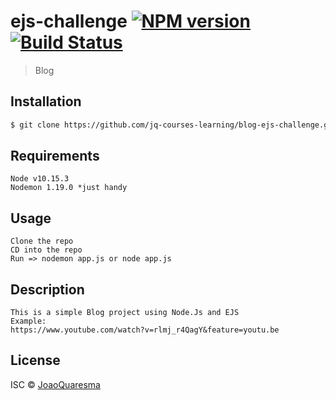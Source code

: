 # ejs-challenge [![NPM version](https://badge.fury.io/js/ejs-challenge.svg)](https://npmjs.org/package/ejs-challenge) [![Build Status](https://travis-ci.org/Joao-Quaresma/ejs-challenge.svg?branch=master)](https://travis-ci.org/Joao-Quaresma/ejs-challenge)

> Blog

## Installation

```sh
$ git clone https://github.com/jq-courses-learning/blog-ejs-challenge.git
```

## Requirements
```
Node v10.15.3 
Nodemon 1.19.0 *just handy
```

## Usage

```
Clone the repo
CD into the repo
Run => nodemon app.js or node app.js
```

## Description

```
This is a simple Blog project using Node.Js and EJS
Example:
https://www.youtube.com/watch?v=rlmj_r4QagY&feature=youtu.be
```

## License

ISC © [JoaoQuaresma](https://github.com/Joao-Quaresma)
